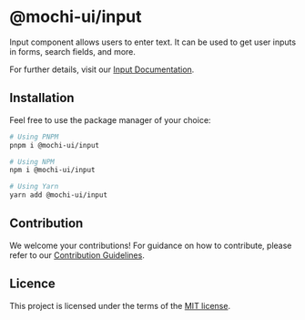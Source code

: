 # @mochi-ui/input

Input component allows users to enter text. It can be used to get user inputs in
forms, search fields, and more.

For further details, visit our
[Input Documentation](https://ds.mochiui.com/?path=/docs/components-input--docs).

## Installation

Feel free to use the package manager of your choice:

```sh
# Using PNPM
pnpm i @mochi-ui/input

# Using NPM
npm i @mochi-ui/input

# Using Yarn
yarn add @mochi-ui/input
```

## Contribution

We welcome your contributions! For guidance on how to contribute, please refer
to our [Contribution Guidelines](/CONTRIBUTING.md).

## Licence

This project is licensed under the terms of the
[MIT license](https://choosealicense.com/licenses/mit/).
